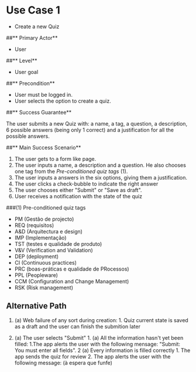 # Use Case 1

* Create a new Quiz

##** Primary Actor**

* User

##** Level**

* User goal

##** Precondition** 

* User must be logged in.
* User selects the option to create a quiz.

##** Success Guarantee**

The user submits a new Quiz with: a name, a tag, a question, a description, 6 possible answers (being only 1 correct) and a justification for all the possible answers.

##** Main Success Scenario**
1. The user gets to a form like page.
2. The user inputs a name, a description and a question. He also chooses one tag from the *Pre-conditioned quiz tags* (1).
3. The user inputs a answers in the six options, giving them a justification.
4. The user clicks a check-bubble to indicate the right answer
5. The user chooses either "Submit" or "Save as draft".
6. User receives a notification with the state of the quiz

###(1) Pre-conditioned quiz tags
- PM  (Gestão de projecto)
- REQ (requisitos)
- A&D (Arquitectura e design)
- IMP (Implementação)
- TST (testes e qualidade de produto)
- V&V (Verification and Validation)
- DEP (deployment)
- CI  (Continuous practices)
- PRC (boas-práticas e qualidade de PRocessos)
- PPL (Peopleware)
- CCM (Configuration and Change Management)
- RSK (Risk management)


## Alternative Path

1. (a) Web failure of any sort during creation:
        1. Quiz current state is saved as a draft and the user can finish the submition later
        
1. (a) The user selects "Submit"
        1. (a) All the information hasn't yet been filled:
                1.The app alerts the user with the following mensage:  "Submit: You must enter all fields".
        2 (a) Every information is filled correctly
                1. The app sends the quiz for review
                2. The app alerts the user with the following message: (à espera que funfe)

        

		


